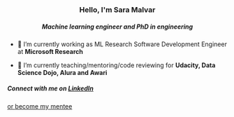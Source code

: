 <h3 align="center">Hello, I'm Sara Malvar</h2>
<h5 align="center">Machine learning engineer and PhD in engineering</h5>

<!---
<p align="left"> <img src="https://komarev.com/ghpvc/?username=smalvar&label=Profile%20views&color=0e75b6&style=flat" alt="smalvar" /> </p>
-->


- 🔭 I’m currently working as ML Research Software Development Engineer at **Microsoft Research**

- 🌱 I’m currently teaching/mentoring/code reviewing for **Udacity, Data Science Dojo, Alura and Awari**


<h5 align="left">Connect with me on <a href="https://www.linkedin.com/in/saramalvar/" target="blank">LinkedIn</h5> or <a href="https://mentorcruise.com/mentor/SaraMalvar/" target="blank">become my mentee</h5>


